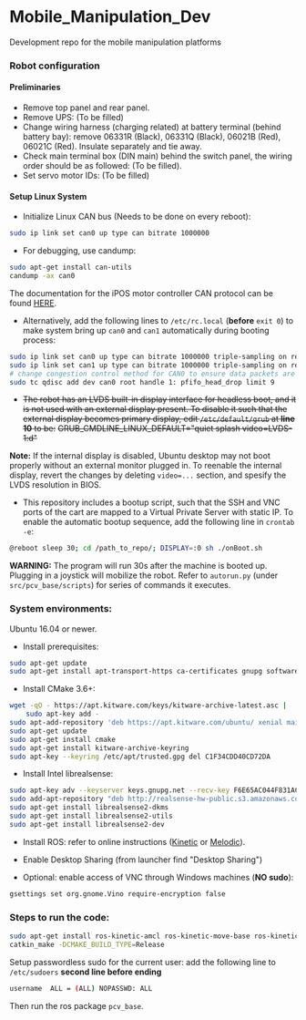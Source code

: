 # Mobile_Manipulation_Dev
Development repo for the mobile manipulation platforms

### Robot configuration

#### Preliminaries

- Remove top panel and rear panel.
- Remove UPS: (To be filled)
- Change wiring harness (charging related) at battery terminal (behind battery bay): remove 06331R (Black), 06331Q (Black), 06021B (Red), 06021C (Red). Insulate separately and tie away.
- Check main terminal box (DIN main) behind the switch panel, the wiring order should be as followed: (To be filled).
- Set servo motor IDs: (To be filled)

#### Setup Linux System

- Initialize Linux CAN bus (Needs to be done on every reboot):
```sh
sudo ip link set can0 up type can bitrate 1000000
```
- For debugging, use candump:
```sh
sudo apt-get install can-utils
candump -ax can0
```
The documentation for the iPOS motor controller CAN protocol can be found [HERE](http://www.technosoft.ro/KB/index.php?/getAttach/46/AA-15445/P091.063.CANopen.iPOS.UM.pdf).

- Alternatively, add the following lines to `/etc/rc.local` (**before** `exit 0`) to make system bring up `can0` and `can1` automatically during booting process:
```sh
sudo ip link set can0 up type can bitrate 1000000 triple-sampling on restart-ms 20
sudo ip link set can1 up type can bitrate 1000000 triple-sampling on restart-ms 20
# change congestion control method for CAN0 to ensure data packets are not stale under congestion.
sudo tc qdisc add dev can0 root handle 1: pfifo_head_drop limit 9
``` 

- ~~The robot has an LVDS built-in display interface for headless boot, and it is not used with an external display present. To disable it such that the external display becomes primary display, edit `/etc/default/grub` at **line 10** to be:~~
~~GRUB_CMDLINE_LINUX_DEFAULT="quiet splash video=LVDS-1:d"~~

**Note:** If the internal display is disabled, Ubuntu desktop may not boot properly without an external monitor plugged in. To reenable the internal display, revert the changes by deleting `video=...` section, and spesify the LVDS resolution in BIOS.

- This repository includes a bootup script, such that the SSH and VNC ports of the cart are mapped to a Virtual Private Server with static IP. To enable the automatic bootup sequence, add the following line in `crontab -e`:
```sh
@reboot sleep 30; cd /path_to_repo/; DISPLAY=:0 sh ./onBoot.sh
```
**WARNING:** The program will run 30s after the machine is booted up. Plugging in a joystick will mobilize the robot. Refer to `autorun.py` (under `src/pcv_base/scripts`) for series of commands it executes.

### System environments:

Ubuntu 16.04 or newer.

- Install prerequisites:
```sh
sudo apt-get update
sudo apt-get install apt-transport-https ca-certificates gnupg software-properties-common wget doxygen openssh-server
```

- Install CMake 3.6+:
```sh
wget -qO - https://apt.kitware.com/keys/kitware-archive-latest.asc |
    sudo apt-key add -
sudo apt-add-repository 'deb https://apt.kitware.com/ubuntu/ xenial main'
sudo apt-get update
sudo apt-get install cmake
sudo apt-get install kitware-archive-keyring
sudo apt-key --keyring /etc/apt/trusted.gpg del C1F34CDD40CD72DA
```

- Install Intel librealsense:
```sh
sudo apt-key adv --keyserver keys.gnupg.net --recv-key F6E65AC044F831AC80A06380C8B3A55A6F3EFCDE || sudo apt-key adv --keyserver hkp://keyserver.ubuntu.com:80 --recv-key
sudo add-apt-repository "deb http://realsense-hw-public.s3.amazonaws.com/Debian/apt-repo xenial main" -u
sudo apt-get install librealsense2-dkms
sudo apt-get install librealsense2-utils
sudo apt-get install librealsense2-dev
```

- Install ROS: refer to online instructions ([Kinetic](http://wiki.ros.org/kinetic/Installation/Ubuntu) or [Melodic](http://wiki.ros.org/melodic/Installation/Ubuntu)).

- Enable Desktop Sharing (from launcher find "Desktop Sharing")

- Optional: enable access of VNC through Windows machines (**NO sudo**):
```sh
gsettings set org.gnome.Vino require-encryption false
```

### Steps to run the code: 
```sh
sudo apt-get install ros-kinetic-amcl ros-kinetic-move-base ros-kinetic-gmapping ros-kinetic-teb-local-planner ros-kinetic-dwa-local-planner ros-kinetic-urg-node ros-kinetic-map-server ros-kinetic-realsense-camera ros-kinetic-global-planner screen
catkin_make -DCMAKE_BUILD_TYPE=Release
```

Setup passwordless sudo for the current user: add the following line to `/etc/sudoers` **second line before ending**

```sh
username  ALL = (ALL) NOPASSWD: ALL
```
Then run the ros package `pcv_base`.

